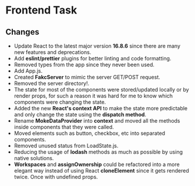 # Frontend Task

## Changes

- Update React to the latest major version **16.8.6**
  since there are many new features and deprecations.
- Add **eslint/prettier** plugins for better linting and code formatting.
- Removed types from the app since they never been used.
- Add App.js.
- Created **FakcServer** to mimic the server GET/POST request.
- Removed the server directory!.
- The state for most of the components were stored/updated locally or by render props,
  for such a reason it was hard for me to know which components were changing the state.
- Added the new **React's context API** to make the state more predictable
  and only change the state using the **dispatch method**.
- Rename **MokeDataProvider** into **context** and moved all the methods
  inside components that they were called.
- Moved elements such as button, checkbox, etc into separated components.
- Removed unused status from LoadState.js.
- Reducing the usage of **lodash** methods as much as possible by using native solutions.
- **Workspaces** and **assignOwnership** could be refactored into a more elegant way
  instead of using React **cloneElement** since it gets rendered twice. Once with undefined props.
